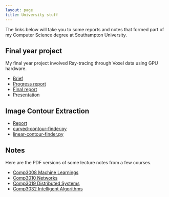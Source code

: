 ```yaml
---
layout: page
title: University stuff
---
```


The links below will take you to some reports and notes that formed
part of my Computer Science degree at Southampton University.

## Final year project
My final year project involved Ray-tracing through Voxel data using
GPU hardware.

- [Brief](/university/vtoge/Brief.pdf)
- [Progress report](/university/vtoge/progress_report.pdf)
- [Final report](/university/vtoge/final_report.pdf)
- [Presentation](/university/vtoge/vtoge_presentation.html)

## Image Contour Extraction

- [Report](/university/stuff/ice-report-joshuaengland.pdf)
- [curved-contour-finder.py](/university/stuff/curved-contour-finder.py)
- [linear-contour-finder.py](/university/stuff/linear-contour-finder.py)

## Notes
Here are the PDF versions of some lecture notes from a few courses.

- [Comp3008 Machine Learnings](/university/notes/comp3008-machinelearning.pdf)
- [Comp3010 Networks](/university/notes/comp3010-networks.pdf)
- [Comp3019 Distributed Systems](/university/notes/comp3019-distributed.pdf)
- [Comp3032 Intelligent Algorithms](/university/notes/comp-3032-intelligent-algorithms.pdf)
